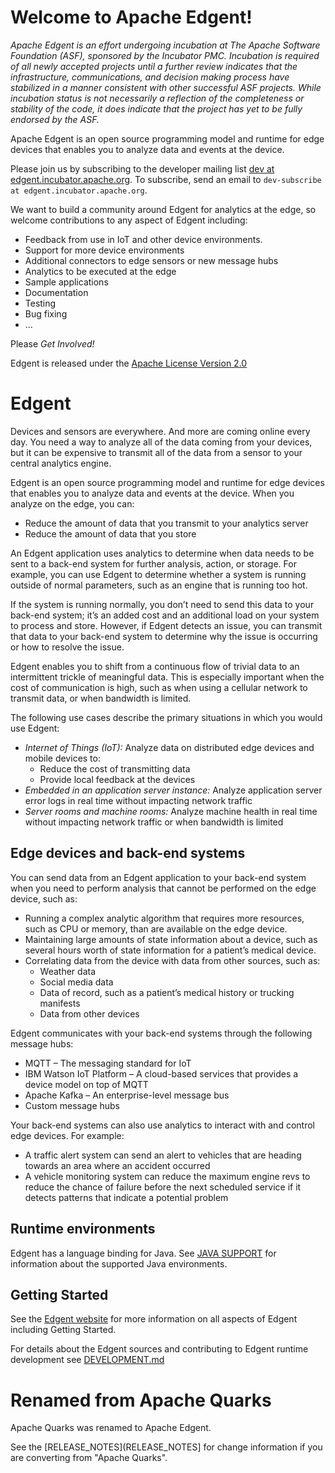<!--

  Licensed to the Apache Software Foundation (ASF) under one or more
  contributor license agreements.  See the NOTICE file distributed with
  this work for additional information regarding copyright ownership.
  The ASF licenses this file to You under the Apache License, Version 2.0
  (the "License"); you may not use this file except in compliance with
  the License.  You may obtain a copy of the License at

      http://www.apache.org/licenses/LICENSE-2.0

  Unless required by applicable law or agreed to in writing, software
  distributed under the License is distributed on an "AS IS" BASIS,
  WITHOUT WARRANTIES OR CONDITIONS OF ANY KIND, either express or implied.
  See the License for the specific language governing permissions and
  limitations under the License.

-->
# Welcome to Apache Edgent!

*Apache Edgent is an effort undergoing incubation at The Apache Software Foundation (ASF), sponsored by the Incubator PMC. Incubation is required of all newly accepted projects until a further review indicates that the infrastructure, communications, and decision making process have stabilized in a manner consistent with other successful ASF projects. While incubation status is not necessarily a reflection of the completeness or stability of the code, it does indicate that the project has yet to be fully endorsed by the ASF.*

Apache Edgent is an open source programming model and runtime for edge devices that enables you to analyze data and events at the device.

Please join us by subscribing to the developer mailing list
[dev at edgent.incubator.apache.org](http://mail-archives.apache.org/mod_mbox/incubator-edgent-dev/).
To subscribe, send an email to `dev-subscribe at edgent.incubator.apache.org`.

We want to build a community around Edgent for analytics at the edge, so welcome contributions to any aspect of Edgent including:

 * Feedback from use in IoT and other device environments.
 * Support for more device environments
 * Additional connectors to edge sensors or new message hubs
 * Analytics to be executed at the edge
 * Sample applications
 * Documentation
 * Testing
 * Bug fixing
 * ...

Please *Get Involved!*

Edgent is released under the [Apache License Version 2.0](LICENSE)

# Edgent
Devices and sensors are everywhere. And more are coming online every day. You need a way to analyze all of the data coming from your devices, but it can be expensive to transmit all of the data from a sensor to your central analytics engine.

Edgent is an open source programming model and runtime for edge devices that enables you to analyze data and events at the device. When you analyze on the edge, you can:

* Reduce the amount of data that you transmit to your analytics server
* Reduce the amount of data that you store

An Edgent application uses analytics to determine when data needs to be sent to a back-end system for further analysis, action, or storage. For example, you can use Edgent to determine whether a system is running outside of normal parameters, such as an engine that is running too hot.

If the system is running normally, you don’t need to send this data to your back-end system; it’s an added cost and an additional load on your system to process and store. However, if Edgent detects an issue, you can transmit that data to your back-end system to determine why the issue is occurring or how to resolve the issue.   

Edgent enables you to shift from a continuous flow of trivial data to an intermittent trickle of meaningful data. This is especially important when the cost of communication is high, such as when using a cellular network to transmit data, or when bandwidth is limited.

The following use cases describe the primary situations in which you would use Edgent:

* *Internet of Things (IoT):* Analyze data on distributed edge devices and mobile devices to:
  * Reduce the cost of transmitting data
  * Provide local feedback at the devices
* *Embedded in an application server instance:* Analyze application server error logs in real time without impacting network traffic
* *Server rooms and machine rooms:* Analyze machine health in real time without impacting network traffic or when bandwidth is limited

## Edge devices and back-end systems
You can send data from an Edgent application to your back-end system when you need to perform analysis that cannot be performed on the edge device, such as:

* Running a complex analytic algorithm that requires more resources, such as CPU or memory, than are available on the edge device.
* Maintaining large amounts of state information about a device, such as several hours worth of state information for a patient’s
medical device.
* Correlating data from the device with data from other sources, such as:
  * Weather data
  * Social media data
  * Data of record, such as a patient’s medical history or trucking manifests
  * Data from other devices

Edgent communicates with your back-end systems through the following message hubs:

* MQTT – The messaging standard for IoT
* IBM Watson IoT Platform – A cloud-based services that provides a device model on top of MQTT
* Apache Kafka – An enterprise-level message bus
* Custom message hubs

Your back-end systems can also use analytics to interact with and control edge devices. For example:

* A traffic alert system can send an alert to vehicles that are heading towards an area where an accident occurred
* A vehicle monitoring system can reduce the maximum engine revs to reduce the chance of failure before the next scheduled service if it detects patterns that indicate a potential problem

## Runtime environments
Edgent has a language binding for Java. See [JAVA SUPPORT](JAVA_SUPPORT.md) for information about the supported Java environments.

## Getting Started
See the [Edgent website](http://edgent.incubator.apache.org/) for more information on all
aspects of Edgent including Getting Started.

For details about the Edgent sources and contributing to 
Edgent runtime development see [DEVELOPMENT.md](DEVELOPMENT.md)

# Renamed from Apache Quarks
Apache Quarks was renamed to Apache Edgent.

See the [RELEASE_NOTES](RELEASE_NOTES] for change information if
you are converting from "Apache Quarks".
